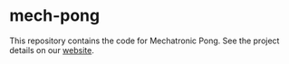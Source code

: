# mech-pong

This repository contains the code for Mechatronic Pong. See the project details on our [website](https://sites.google.com/berkeley.edu/mechatronic-pong/introduction?authuser=1]).
